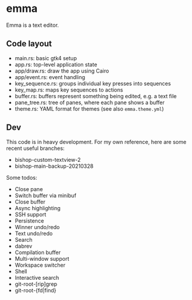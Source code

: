 # emma

Emma is a text editor.

## Code layout

- main.rs: basic gtk4 setup
- app.rs: top-level application state
- app/draw.rs: draw the app using Cairo
- app/event.rs: event handling
- key_sequence.rs: groups individual key presses into sequences
- key_map.rs: maps key sequences to actions
- buffer.rs: buffers represent something being edited, e.g. a text file
- pane_tree.rs: tree of panes, where each pane shows a buffer
- theme.rs: YAML format for themes (see also `emma.theme.yml`)

## Dev

This code is in heavy development. For my own reference, here are some
recent useful branches:

- bishop-custom-textview-2
- bishop-main-backup-20210328

Some todos:
- Close pane
- Switch buffer via minibuf
- Close buffer
- Async highlighting
- SSH support
- Persistence
- Winner undo/redo
- Text undo/redo
- Search
- dabrev
- Compilation buffer
- Multi-window support
- Workspace switcher
- Shell
- Interactive search
- git-root-[rip]grep
- git-root-{fd|find}
